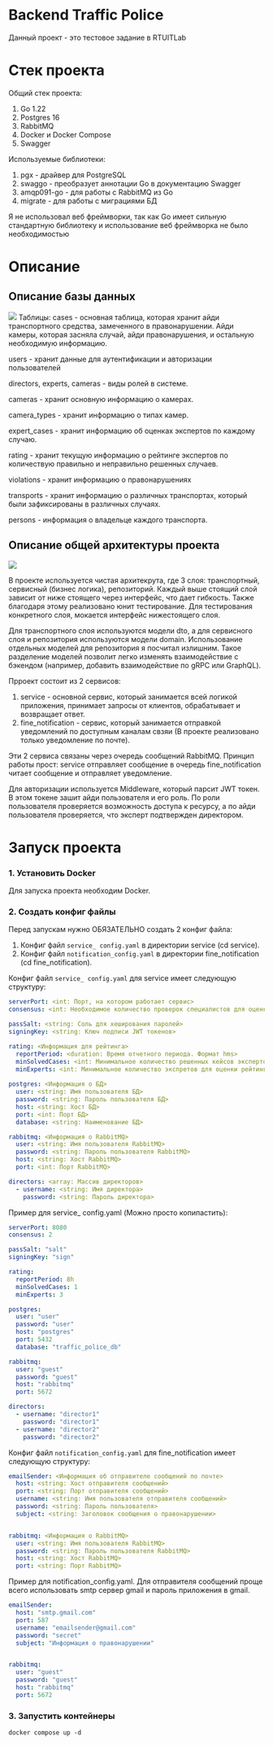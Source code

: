 # Backend Traffic Police
Данный проект - это тестовое задание в RTUITLab

# Стек проекта
Общий стек проекта:
1. Go 1.22
2. Postgres 16
3. RabbitMQ
4. Docker и Docker Compose
5. Swagger

Используемые библиотеки:
1. pgx - драйвер для PostgreSQL
2. swaggo - преобразует аннотации Go в документацию Swagger
3. amqp091-go - для работы с RabbitMQ  из Go
4. migrate - для работы с миграциями БД

Я не использовал веб фреймворки, так как Go имеет сильную стандартную библиотеку и использование веб фреймворка не было необходимостью

# Описание 
## Описание базы данных
![](images/db.png)
Таблицы:
cases - основная таблица, которая хранит айди транспортного средства, замеченного в правонарушении. Айди камеры, которая засняла случай, айди правонарушения, и остальную необходимую информацию.

users - хранит данные для аутентификации и авторизации пользователей

directors, experts, cameras - виды ролей в системе. 

cameras - хранит основную информацию о камерах.

camera_types - хранит информацию о типах камер.

expert_cases - хранит информацию об оценках экспертов по каждому случаю.

rating - хранит текущую информацию о рейтинге экспертов по количествую правильно и неправильно решенных случаев.

violations - хранит информацию о правонарушениях

transports - хранит информацию о различных транспортах, который были зафиксированы в различных случаях.

persons - информация о владельце каждого транспорта.

## Описание общей архитектуры проекта
![](images/arch.png)

В проекте используется чистая архитекрута, где 3 слоя: транспортный, сервисный (бизнес логика), репозиторий. Каждый выше стоящий слой зависит от ниже стоящего через интерфейс, что дает гибкость. Также благодаря этому реализовано юнит тестирование. Для тестирования конкретного слоя, мокается интерфейс нижестоящего слоя. 

Для транспортного слоя используются модели dto, а для сервисного слоя и репозитория используются модели domain. Использование отдельных моделей для репозитория я посчитал излишним. Такое разделение моделей позволит легко изменять взаимодействие с бэкендом (например, добавить взаимодействие по gRPC или GraphQL).

Прроект состоит из 2 сервисов:
1. service - основной сервис, который занимается всей логикой приложения, принимает запросы от клиентов, обрабатывает и возвращает ответ.
2. fine_notification - сервис, который занимается отправкой уведомлений по доступным каналам свзяи (В проекте реализовано только уведомление по почте).

Эти 2 сервиса связаны через очередь сообщений RabbitMQ. Принцип работы прост: service отправляет сообщение в очередь fine_notification читает сообщение и отправляет уведомление.

Для авторизации используется Middleware, который парсит JWT токен. В этом токене зашит айди пользователя и его роль. По роли пользователя проверяется возможность доступа к ресурсу, а по айди пользователя проверяется, что эксперт подтвержден директором.

# Запуск проекта
### 1. Установить Docker
Для запуска проекта необходим Docker.

### 2. Создать конфиг файлы
 Перед запускам нужно ОБЯЗАТЕЛЬНО создать 2 конфиг файла: 
1. Конфиг файл `service_ config.yaml` в директории service (cd service). 
2. Конфиг файл `notification_config.yaml` в директории fine_notification (cd fine_notification).

Конфиг файл `service_ config.yaml` для service имеет следующую структуру:
``` yaml
serverPort: <int: Порт, на котором работает сервис>
consensus: <int: Необходимое количество проверок специалистов для оценки случая> 

passSalt: <string: Соль для хеширования паролей>
signingKey: <string: Ключ подписи JWT токенов>

rating: <Информация для рейтинга>
  reportPeriod: <duration: Время отчетного периода. Формат hms>
  minSolvedCases: <int: Минимальное количество решенных кейсов экспертом для его оценки в отчетный период>
  minExperts: <int: Минимальное количество экспретов для оценки рейтинга. Минимально - 3>
  
postgres: <Информация о БД>
  user: <string: Имя пользователя БД>
  password: <string: Пароль пользователя БД>
  host: <string: Хост БД>
  port: <int: Порт БД>
  database: <string: Наименование БД>

rabbitmq: <Информация о RabbitMQ>
  user: <string: Имя пользователя RabbitMQ>
  password: <string: Пароль пользователя RabbitMQ>
  host: <string: Хост RabbitMQ>
  port: <int: Порт RabbitMQ>

directors: <array: Массив директоров>
  - username: <string: Имя директора>
    password: <string: Пароль директора>
```

Пример для service_ config.yaml (Можно просто копипастить):
``` yaml
serverPort: 8080
consensus: 2

passSalt: "salt"
signingKey: "sign"

rating:
  reportPeriod: 8h
  minSolvedCases: 1
  minExperts: 3

postgres:
  user: "user"
  password: "user"
  host: "postgres"
  port: 5432
  database: "traffic_police_db"

rabbitmq:
  user: "guest"
  password: "guest"
  host: "rabbitmq"
  port: 5672

directors:
  - username: "director1"
    password: "director1"
  - username: "director2"
    password: "director2"
```

Конфиг файл `notification_config.yaml` для fine_notification имеет следующую структуру:
``` yaml
emailSender: <Информация об отправителе сообщений по почте>
  host: <string: Хост отправителя сообщений>
  port: <string: Порт отправителя сообщений>
  username: <string: Имя пользователя отправителя сообщений>
  password: <string: Пароль пользователя>
  subject: <string: Заголовок сообщения о правонарушении>


rabbitmq: <Информация о RabbitMQ>
  user: <string: Имя пользователя RabbitMQ>
  password: <string: Пароль пользователя RabbitMQ>
  host: <string: Хост RabbitMQ>
  port: <string: Порт RabbitMQ>
```

Пример для notification_config.yaml. Для отправителя сообщений проще всего использовать smtp сервер gmail и пароль приложения в gmail.
``` yaml
emailSender:
  host: "smtp.gmail.com"
  port: 587
  username: "emailsender@gmail.com"
  password: "secret"
  subject: "Информация о правонарушении"


rabbitmq:
  user: "guest"
  password: "guest"
  host: "rabbitmq"
  port: 5672
```

### 3. Запустить контейнеры
```
docker compose up -d
```

